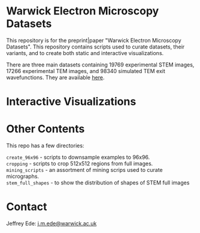 # Warwick Electron Microscopy Datasets

This repository is for the preprint|paper "Warwick Electron Microscopy Datasets". This repository contains scripts used to curate datasets, their variants, and to create both static and interactive visualizations.

There are three main datasets containing 19769 experimental STEM images, 17266 experimental TEM images, and 98340 simulated TEM exit wavefunctions. They are available [here](https://warwick.ac.uk/fac/sci/physics/research/condensedmatt/microscopy/research/machinelearning/).

# Interactive Visualizations


# Other Contents

This repo has a few directories:

`create_96x96` - scripts to downsample examples to 96x96.  
`cropping` - scripts to crop 512x512 regions from full images.  
`mining_scripts` - an assortment of mining scrips used to curate micrographs.  
`stem_full_shapes` - to show the distribution of shapes of STEM full images

# Contact

Jeffrey Ede: j.m.ede@warwick.ac.uk
